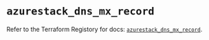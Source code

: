 # `azurestack_dns_mx_record`

Refer to the Terraform Registory for docs: [`azurestack_dns_mx_record`](https://www.terraform.io/docs/providers/azurestack/r/dns_mx_record).
